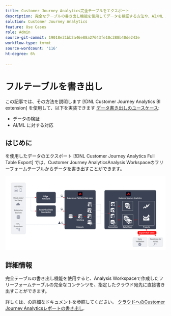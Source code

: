 ```yaml
---
title: Customer Journey Analytics完全テーブルをエクスポート
description: 完全なテーブルの書き出し機能を使用してデータを検証する方法や、AI/ML 用のデータを使用する方法について説明します。
solution: Customer Journey Analytics
feature: Use Cases
role: Admin
source-git-commit: 19018e31bb2a46e88a27643fe10c388b40de243e
workflow-type: tm+mt
source-wordcount: '116'
ht-degree: 6%

---
```



# フルテーブルを書き出し

この記事では、その方法を説明します [!DNL Customer Journey Analytics BI extension] を使用して、以下を実装できます [データ書き出しのユースケース](overview.md):

- データの検証
- AI/ML に対する対応

## はじめに

を使用したデータのエクスポート [!DNL Customer Journey Analytics Full Table Export] では、Customer Journey AnalyticsAnalysis Workspaceのフリーフォームテーブルからデータを書き出すことができます。

![BI 拡張機能](../assets/export-full-table.svg)

## 詳細情報

完全テーブルの書き出し機能を使用すると、Analysis Workspaceで作成したフリーフォームテーブルの完全なコンテンツを、指定したクラウド宛先に直接書き出すことができます。

詳しくは、の詳細なドキュメントを参照してください。 [クラウドへのCustomer Journey Analyticsレポートの書き出し](/help/analysis-workspace/export/export-cloud.md).

